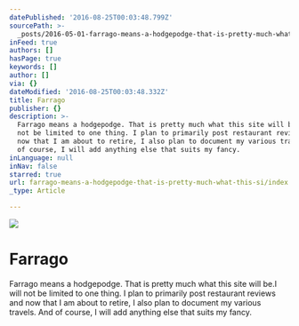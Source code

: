 ```yaml
---
datePublished: '2016-08-25T00:03:48.799Z'
sourcePath: >-
  _posts/2016-05-01-farrago-means-a-hodgepodge-that-is-pretty-much-what-this-si.md
inFeed: true
authors: []
hasPage: true
keywords: []
author: []
via: {}
dateModified: '2016-08-25T00:03:48.332Z'
title: Farrago
publisher: {}
description: >-
  Farrago means a hodgepodge. That is pretty much what this site will be.I will
  not be limited to one thing. I plan to primarily post restaurant reviews and
  now that I am about to retire, I also plan to document my various travels. And
  of course, I will add anything else that suits my fancy.
inLanguage: null
inNav: false
starred: true
url: farrago-means-a-hodgepodge-that-is-pretty-much-what-this-si/index.html
_type: Article

---
```

![](https://the-grid-user-content.s3-us-west-2.amazonaws.com/c1ffc7ff-dba5-4464-89c0-8a6171b1af2f.jpg)

# Farrago

Farrago means a hodgepodge. That is pretty much what this site will be.I will not be limited to one thing. I plan to primarily post restaurant reviews and now that I am about to retire, I also plan to document my various travels. And of course, I will add anything else that suits my fancy.